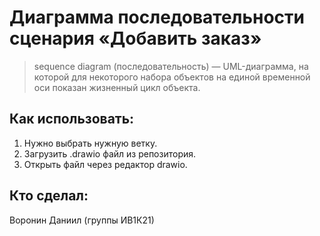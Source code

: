 # Диаграмма последовательности сценария «Добавить заказ»
> sequence diagram (последовательность) — UML-диаграмма, на которой для некоторого набора объектов на единой временной оси показан жизненный цикл объекта.
## Как использовать:
1. Нужно выбрать нужную ветку.
2. Загрузить .drawio файл из репозитория.
3. Открыть файл через редактор drawio.
## Кто сделал:
Воронин Даниил (группы ИВ1К21)
